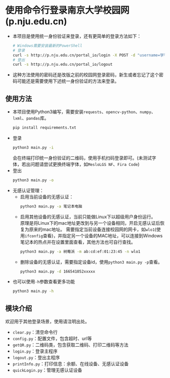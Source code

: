 # 使用命令行登录南京大学校园网(p.nju.edu.cn)
* 本项目是使用统一身份验证来登录，还有更简单的登录方法如下：
  ```bash
  # Windows需要安装最新的PowerShell
  # 登录
  curl -s http://p.nju.edu.cn/portal_io/login -X POST -d "username=学号&password=密码"
  # 登出
  curl -s http://p.nju.edu.cn/portal_io/logout
  ```
* 这种方法使用的密码还是改版之前的校园网登录密码，新生或者忘记了这个密码可能还是需要使用下述统一身份验证的方法来登录。

## 使用方法
* 本项目使用Python3编写，需要安装`requests`、`opencv-python`、`numpy`、`lxml`、`pandas`库。
  ```bash
  pip install requirements.txt
  ```
* 登录
  ```bash
  python3 main.py -i
  ```
  会在终端打印统一身份验证的二维码，使用手机扫码登录即可。(未测试字体，若出问题请尝试更换终端字体，如`MesloLGS NF`、`Fira Code`)
* 登出
  ```bash
  python3 main.py -o
  ```
* 无感认证管理：
  * 启用当前设备的无感认证：
    ```bash
    python3 main.py -a 笔记本电脑
    ```
  * 启用其他设备的无感认证，当前只能做Linux下以超级用户身份运行。  
    原理是将Linux下的mac地址更改到与另一个设备相同，开启无感认证后恢复为原来的mac地址。 
    需要指定当前设备连接校园网的网卡，如`wlo1`(使用`ifconfig`查看)，并指定另一个设备的MAC地址，可以连接到Windows笔记本的热点并在设置里面查看，其他方法也可自行查找。
    ```bash
    python3 main.py -a 树莓派 -m ab:cd:ef:01:23:45 -n wlo1
    ```
  * 删除设备的无感认证，需要指定设备id，使用`python3 main.py -p`查看。
    ```bash
    python3 main.py -d 166541052xxxxx
    ```
* 也可以使用`-h`参数查看更多功能
  ```bash
  python3 main.py -h
  ```

## 模块介绍
欢迎用于其他登录场景，使用请注明出处。
</br>
* `clear.py`：清空命令行
* `config.py`：配置文件，包含超时、url等
* `getQR.py`：二维码类，包含获取二维码、打印二维码等方法
* `login.py`：登录主程序
* `logout.py`：登出主程序
* `printInfo.py`：打印信息：余额、在线设备、无感认证设备
* `quickLogin.py`：管理无感认证设备
